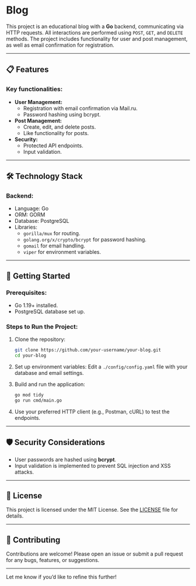 # Blog

This project is an educational blog with a **Go** backend, communicating via HTTP requests. All interactions are performed using `POST`, `GET`, and `DELETE` methods. The project includes functionality for user and post management, as well as email confirmation for registration.

---

## 📋 Features

### Key functionalities:
- **User Management:**
  - Registration with email confirmation via Mail.ru.
  - Password hashing using bcrypt.
- **Post Management:**
  - Create, edit, and delete posts.
  - Like functionality for posts.
- **Security:**
  - Protected API endpoints.
  - Input validation.

---

## 🛠 Technology Stack

### Backend:
- Language: Go
- ORM: GORM
- Database: PostgreSQL
- Libraries:
  - `gorilla/mux` for routing.
  - `golang.org/x/crypto/bcrypt` for password hashing.
  - `gomail` for email handling.
  - `viper` for environment variables.

---

## 🚀 Getting Started

### Prerequisites:
- Go 1.19+ installed.
- PostgreSQL database set up.

### Steps to Run the Project:
1. Clone the repository:
   ```bash
   git clone https://github.com/your-username/your-blog.git
   cd your-blog
   ```

2. Set up environment variables:
   Edit a `./config/config.yaml` file with your database and email settings.

3. Build and run the application:
   ```bash
   go mod tidy
   go run cmd/main.go
   ```

4. Use your preferred HTTP client (e.g., Postman, cURL) to test the endpoints.

---

## 🛡 Security Considerations

- User passwords are hashed using **bcrypt**.
- Input validation is implemented to prevent SQL injection and XSS attacks.

---

## 📜 License

This project is licensed under the MIT License. See the [LICENSE](./LICENSE) file for details.

---

## 🤝 Contributing

Contributions are welcome! Please open an issue or submit a pull request for any bugs, features, or suggestions.

---

Let me know if you’d like to refine this further!